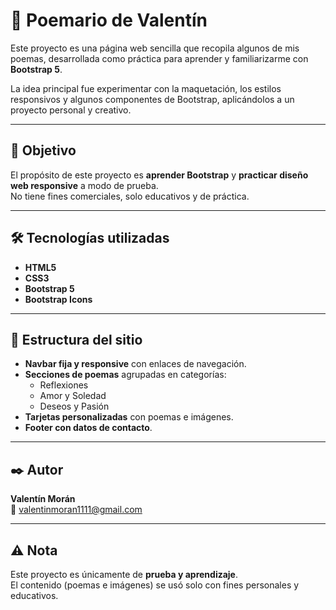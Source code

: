 # 📖 Poemario de Valentín

Este proyecto es una página web sencilla que recopila algunos de mis poemas, desarrollada como práctica para aprender y familiarizarme con **Bootstrap 5**.  

La idea principal fue experimentar con la maquetación, los estilos responsivos y algunos componentes de Bootstrap, aplicándolos a un proyecto personal y creativo.  

---

## 🚀 Objetivo
El propósito de este proyecto es **aprender Bootstrap** y **practicar diseño web responsive** a modo de prueba.  
No tiene fines comerciales, solo educativos y de práctica.  

---

## 🛠️ Tecnologías utilizadas
- **HTML5**
- **CSS3**
- **Bootstrap 5**
- **Bootstrap Icons**

---

## 📂 Estructura del sitio
- **Navbar fija y responsive** con enlaces de navegación.
- **Secciones de poemas** agrupadas en categorías:
  - Reflexiones  
  - Amor y Soledad  
  - Deseos y Pasión  
- **Tarjetas personalizadas** con poemas e imágenes.
- **Footer con datos de contacto**.


---

## ✒️ Autor
**Valentín Morán**  
📧 [valentinmoran1111@gmail.com](mailto:valentinmoran1111@gmail.com)

---

## ⚠️ Nota
Este proyecto es únicamente de **prueba y aprendizaje**.  
El contenido (poemas e imágenes) se usó solo con fines personales y educativos.
